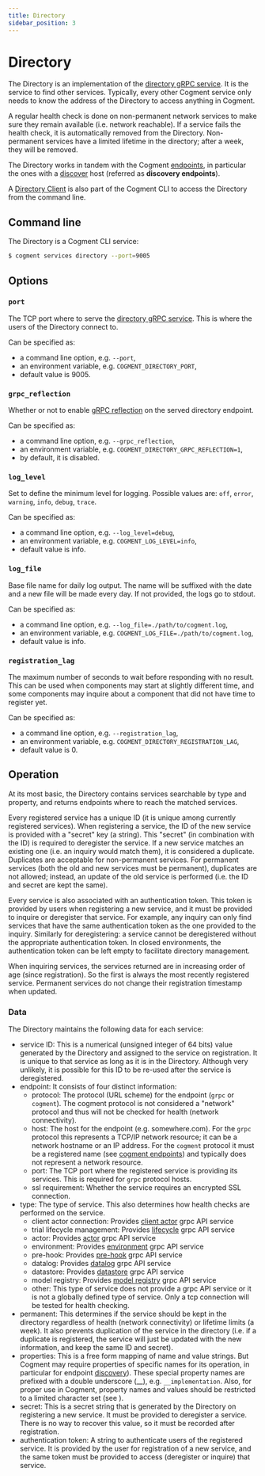 ```yaml
---
title: Directory
sidebar_position: 3
---
```


# Directory

The Directory is an implementation of the [directory gRPC service](../grpc.md#directory-api). It is the service to find other services. Typically, every other Cogment service only needs to know the address of the Directory to access anything in Cogment.

A regular health check is done on non-permanent network services to make sure they remain available (i.e. network reachable).
If a service fails the health check, it is automatically removed from the Directory.
Non-permanent services have a limited lifetime in the directory; after a week, they will be removed.

The Directory works in tandem with the Cogment [endpoints](../parameters.md#cogment-endpoints), in particular the ones with a [discover](../parameters.md#discover-host) host (referred as **discovery endpoints**).

A [Directory Client](./directory_client.md#directory-client) is also part of the Cogment CLI to access the Directory from the command line.

## Command line

The Directory is a Cogment CLI service:

```bash
$ cogment services directory --port=9005
```

## Options

### `port`

The TCP port where to serve the [directory gRPC service](../grpc.md#directory-api). This is where the users of the Directory connect to.

Can be specified as:

-   a command line option, e.g. `--port`,
-   an environment variable, e.g. `COGMENT_DIRECTORY_PORT`,
-   default value is 9005.

### `grpc_reflection`

Whether or not to enable [gRPC reflection](https://github.com/grpc/grpc/blob/master/doc/server-reflection.md) on the served directory endpoint.

Can be specified as:

-   a command line option, e.g. `--grpc_reflection`,
-   an environment variable, e.g. `COGMENT_DIRECTORY_GRPC_REFLECTION=1`,
-   by default, it is disabled.

### `log_level`

Set to define the minimum level for logging. Possible values are: `off`, `error`, `warning`, `info`, `debug`, `trace`.

Can be specified as:

-   a command line option, e.g. `--log_level=debug`,
-   an environment variable, e.g. `COGMENT_LOG_LEVEL=info`,
-   default value is info.

### `log_file`

Base file name for daily log output. The name will be suffixed with the date and a new file will be made every day. If not provided, the logs go to stdout.

Can be specified as:

-   a command line option, e.g. `--log_file=./path/to/cogment.log`,
-   an environment variable, e.g. `COGMENT_LOG_FILE=./path/to/cogment.log`,
-   default value is info.

### `registration_lag`

The maximum number of seconds to wait before responding with no result. This can be used when components may start at slightly different time, and some components may inquire about a component that did not have time to register yet.

Can be specified as:

-   a command line option, e.g. `--registration_lag`,
-   an environment variable, e.g. `COGMENT_DIRECTORY_REGISTRATION_LAG`,
-   default value is 0.

## Operation

At its most basic, the Directory contains services searchable by type and property, and returns endpoints where to reach the matched services.

Every registered service has a unique ID (it is unique among currently registered services). When registering a service, the ID of the new service is provided with a "secret" key (a string).
This "secret" (in combination with the ID) is required to deregister the service.
If a new service matches an existing one (i.e. an inquiry would match them), it is considered a duplicate.
Duplicates are acceptable for non-permanent services.
For permanent services (both the old and new services must be permanent), duplicates are not allowed; instead, an update of the old service is performed (i.e. the ID and secret are kept the same).

Every service is also associated with an authentication token.
This token is provided by users when registering a new service, and it must be provided to inquire or deregister that service.
For example, any inquiry can only find services that have the same authentication token as the one provided to the inquiry.
Similarly for deregistering: a service cannot be deregistered without the appropriate authentication token.
In closed environments, the authentication token can be left empty to facilitate directory management.

When inquiring services, the services returned are in increasing order of age (since registration).
So the first is always the most recently registered service.
Permanent services do not change their registration timestamp when updated.

### Data

The Directory maintains the following data for each service:

- service ID: This is a numerical (unsigned integer of 64 bits) value generated by the Directory and assigned to the service on registration. It is unique to that service as long as it is in the Directory. Although very unlikely, it is possible for this ID to be re-used after the service is deregistered.
- endpoint: It consists of four distinct information:
    - protocol: The protocol (URL scheme) for the endpoint (`grpc` or `cogment`). The cogment protocol is not considered a "network" protocol and thus will not be checked for health (network connectivity).
    - host: The host for the endpoint (e.g. somewhere.com). For the `grpc` protocol this represents a TCP/IP network resource; it can be a network hostname or an IP address. For the `cogment` protocol it must be a registered name (see [cogment endpoints](../parameters.md#cogment-endpoints)) and typically does not represent a network resource.
    - port: The TCP port where the registered service is providing its services. This is required for `grpc` protocol hosts.
    - ssl requirement: Whether the service requires an encrypted SSL connection.
- type: The type of service. This also determines how health checks are performed on the service.
    - client actor connection: Provides [client actor](../grpc.md#service-clientactorsp) grpc API service
    - trial lifecycle management: Provides [lifecycle](../grpc.md#service-triallifecyclesp) grpc API service
    - actor: Provides [actor](../grpc.md#service-actor-api) grpc API service
    - environment: Provides [environment](../grpc.md#service-environmentsp) grpc API service
    - pre-hook: Provides [pre-hook](../grpc.md#service-trialhookssp) grpc API service
    - datalog: Provides [datalog](../grpc.md#service-logexportersp) grpc API service
    - datastore: Provides [datastore](../grpc.md#service-trialdatastoresp) grpc API service
    - model registry: Provides [model registry](../grpc.md#service-modelregistrysp) grpc API service
    - other: This type of service does not provide a grpc API service or it is not a globally defined type of service. Only a tcp connection will be tested for health checking.
- permanent: This determines if the service should be kept in the directory regardless of health (network connectivity) or lifetime limits (a week). It also prevents duplication of the service in the directory (i.e. if a duplicate is registered, the service will just be updated with the new information, and keep the same ID and secret).
- properties: This is a free form mapping of name and value strings. But Cogment may require properties of specific names for its operation, in particular for endpoint [discovery](../parameters.md#cogment-endpoints)). These special property names are prefixed with a double underscore (\_\_), e.g. `__implementation`. Also, for proper use in Cogment, property names and values should be restricted to a limited character set (see [](../parameters.md#discovery-query)).
- secret: This is a secret string that is generated by the Directory on registering a new service. It must be provided to deregister a service. There is no way to recover this value, so it must be recorded after registration.
- authentication token: A string to authenticate users of the registered service. It is provided by the user for registration of a new service, and the same token must be provided to access (deregister or inquire) that service.
